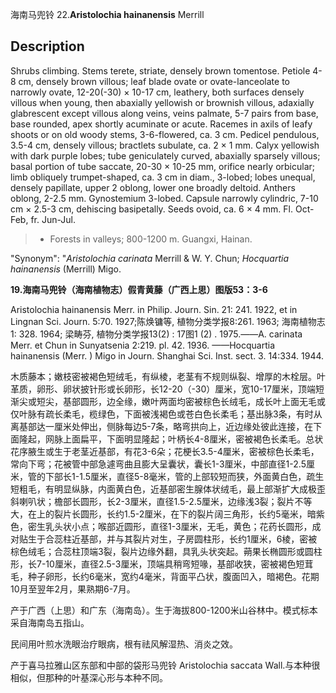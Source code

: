 海南马兜铃
22.**Aristolochia hainanensis** Merrill

## Description
Shrubs climbing. Stems terete, striate, densely brown tomentose. Petiole 4-8 cm, densely brown villous; leaf blade ovate or ovate-lanceolate to narrowly ovate, 12-20(-30) × 10-17 cm, leathery, both surfaces densely villous when young, then abaxially yellowish or brownish villous, adaxially glabrescent except villous along veins, veins palmate, 5-7 pairs from base, base rounded, apex shortly acuminate or acute. Racemes in axils of leafy shoots or on old woody stems, 3-6-flowered, ca. 3 cm. Pedicel pendulous, 3.5-4 cm, densely villous; bractlets subulate, ca. 2 × 1 mm. Calyx yellowish with dark purple lobes; tube geniculately curved, abaxially sparsely villous; basal portion of tube saccate, 20-30 × 10-25 mm, orifice nearly orbicular; limb obliquely trumpet-shaped, ca. 3 cm in diam., 3-lobed; lobes unequal, densely papillate, upper 2 oblong, lower one broadly deltoid. Anthers oblong, 2-2.5 mm. Gynostemium 3-lobed. Capsule narrowly cylindric, 7-10 cm × 2.5-3 cm, dehiscing basipetally. Seeds ovoid, ca. 6 × 4 mm. Fl. Oct-Feb, fr. Jun-Jul.


> * Forests in valleys; 800-1200 m. Guangxi, Hainan.

  "Synonym": "*Aristolochia* *carinata* Merrill &amp; W. Y. Chun; *Hocquartia* *hainanensis* (Merrill) Migo.

**19.海南马兜铃（海南植物志）假青黄藤（广西上思）图版53：3-6**

Aristolochia hainanensis Merr. in Philip. Journ. Sin. 21: 241. 1922, et in Lingnan Sci. Journ. 5:70. 1927;陈焕镛等, 植物分类学报8:261. 1963; 海南植物志1: 328. 1964; 梁畴芬, 植物分类学报13(2) : 17图1 (2) . 1975.——A. carinata Merr. et Chun in Sunyatsenia 2:219. pl. 42. 1936. ——Hocquartia hainanensis (Merr. ) Migo in Journ. Shanghai Sci. Inst. sect. 3. 14:334. 1944.

木质藤本；嫩枝密被褐色短绒毛，有纵棱，老茎有不规则纵裂、增厚的木栓层。叶革质，卵形、卵状披针形或长卵形，长12-20（-30）厘米，宽10-17厘米，顶端短渐尖或短尖，基部圆形，边全缘，嫩叶两面均密被棕色长绒毛，成长叶上面无毛或仅叶脉有疏长柔毛，榄绿色，下面被浅褐色或苍白色长柔毛；基出脉3条，有时从离基部达一厘米处伸出，侧脉每边5-7条，略弯拱向上，近边缘处彼此连接，在下面隆起，网脉上面扁平，下面明显隆起；叶柄长4-8厘米，密被褐色长柔毛。总状花序腋生或生于老茎近基部，有花3-6朵；花梗长3.5-4厘米，密被棕色长柔毛，常向下弯；花被管中部急遽弯曲且膨大呈囊状，囊长1-3厘米，中部直径1-2.5厘米，管的下部长1-1.5厘米，直径5-8毫米，管的上部较短而狭，外面黄白色，疏生短粗毛，有明显纵脉，内面黄白色，近基部密生腺体状绒毛，最上部渐扩大成极歪斜喇叭状；檐部长圆形，长2-3厘米，直径1.5-2.5厘米，边缘浅3裂；裂片不等大，在上的裂片长圆形，长约1.5-2厘米，在下的裂片阔三角形，长约5毫米，暗紫色，密生乳头状小点；喉部近圆形，直径1-3厘米，无毛，黄色；花药长圆形，成对贴生于合蕊柱近基部，并与其裂片对生，子房圆柱形，长约1厘米，6棱，密被棕色绒毛；合蕊柱顶端3裂，裂片边缘外翻，具乳头状突起。蒴果长椭圆形或圆柱形，长7-10厘米，直径2.5-3厘米，顶端具稍弯短喙，基部收狭，密被褐色短茸毛，种子卵形，长约6毫米，宽约4毫米，背面平凸状，腹面凹入，暗褐色。花期10月至翌年2月，果熟期6-7月。

产于广西（上思）和广东（海南岛）。生于海拔800-1200米山谷林中。模式标本采自海南岛五指山。

民间用叶煎水洗眼治疗眼病，根有祛风解湿热、消炎之效。

产于喜马拉雅山区东部和中部的袋形马兜铃 Aristolochia saccata Wall.与本种很相似，但那种的叶基深心形与本种不同。
